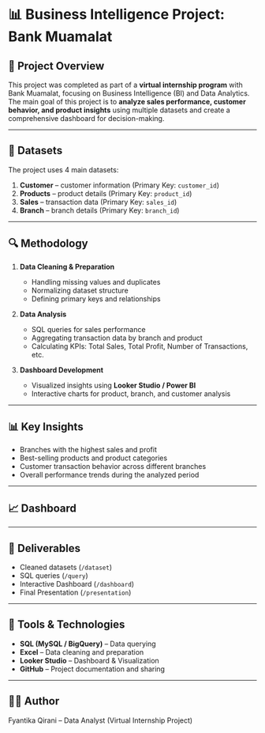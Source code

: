 # 📊 Business Intelligence Project: Bank Muamalat

## 📌 Project Overview
This project was completed as part of a **virtual internship program** with Bank Muamalat, focusing on Business Intelligence (BI) and Data Analytics.  
The main goal of this project is to **analyze sales performance, customer behavior, and product insights** using multiple datasets and create a comprehensive dashboard for decision-making.

---

## 📂 Datasets
The project uses 4 main datasets:
1. **Customer** – customer information (Primary Key: `customer_id`)
2. **Products** – product details (Primary Key: `product_id`)
3. **Sales** – transaction data (Primary Key: `sales_id`)
4. **Branch** – branch details (Primary Key: `branch_id`)

---

## 🔍 Methodology
1. **Data Cleaning & Preparation**
   - Handling missing values and duplicates
   - Normalizing dataset structure
   - Defining primary keys and relationships  

2. **Data Analysis**
   - SQL queries for sales performance  
   - Aggregating transaction data by branch and product  
   - Calculating KPIs: Total Sales, Total Profit, Number of Transactions, etc.  

3. **Dashboard Development**
   - Visualized insights using **Looker Studio / Power BI**
   - Interactive charts for product, branch, and customer analysis  

---

## 📊 Key Insights
- Branches with the highest sales and profit  
- Best-selling products and product categories  
- Customer transaction behavior across different branches  
- Overall performance trends during the analyzed period  

---

## 📈 Dashboard

---

## 🎯 Deliverables
- Cleaned datasets (`/dataset`)  
- SQL queries (`/query`)  
- Interactive Dashboard (`/dashboard`)  
- Final Presentation (`/presentation`)  

---

## 🚀 Tools & Technologies
- **SQL (MySQL / BigQuery)** – Data querying  
- **Excel** – Data cleaning and preparation  
- **Looker Studio** – Dashboard & Visualization  
- **GitHub** – Project documentation and sharing  

---

## 👩‍💻 Author
Fyantika Qirani – Data Analyst (Virtual Internship Project)
